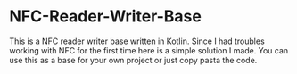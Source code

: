 # NFC-Reader-Writer-Base

This is a NFC reader writer base written in Kotlin. 
Since I had troubles working with NFC for the first time here is a simple solution I made. 
You can use this as a base for your own project or just copy pasta the code.
